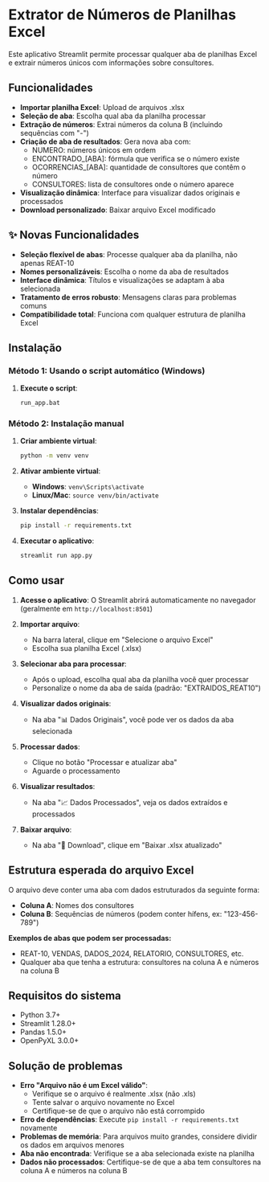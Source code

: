 # Extrator de Números de Planilhas Excel

Este aplicativo Streamlit permite processar qualquer aba de planilhas Excel e extrair números únicos com informações sobre consultores.

## Funcionalidades

- **Importar planilha Excel**: Upload de arquivos .xlsx
- **Seleção de aba**: Escolha qual aba da planilha processar
- **Extração de números**: Extrai números da coluna B (incluindo sequências com "-")
- **Criação de aba de resultados**: Gera nova aba com:
  - NUMERO: números únicos em ordem
  - ENCONTRADO_[ABA]: fórmula que verifica se o número existe
  - OCORRENCIAS_[ABA]: quantidade de consultores que contêm o número
  - CONSULTORES: lista de consultores onde o número aparece
- **Visualização dinâmica**: Interface para visualizar dados originais e processados
- **Download personalizado**: Baixar arquivo Excel modificado

## ✨ Novas Funcionalidades

- **Seleção flexível de abas**: Processe qualquer aba da planilha, não apenas REAT-10
- **Nomes personalizáveis**: Escolha o nome da aba de resultados
- **Interface dinâmica**: Títulos e visualizações se adaptam à aba selecionada
- **Tratamento de erros robusto**: Mensagens claras para problemas comuns
- **Compatibilidade total**: Funciona com qualquer estrutura de planilha Excel

## Instalação

### Método 1: Usando o script automático (Windows)
1. **Execute o script**:
   ```bash
   run_app.bat
   ```

### Método 2: Instalação manual
1. **Criar ambiente virtual**:
   ```bash
   python -m venv venv
   ```

2. **Ativar ambiente virtual**:
   - **Windows**: `venv\Scripts\activate`
   - **Linux/Mac**: `source venv/bin/activate`

3. **Instalar dependências**:
   ```bash
   pip install -r requirements.txt
   ```

4. **Executar o aplicativo**:
   ```bash
   streamlit run app.py
   ```

## Como usar

1. **Acesse o aplicativo**: O Streamlit abrirá automaticamente no navegador (geralmente em `http://localhost:8501`)

2. **Importar arquivo**: 
   - Na barra lateral, clique em "Selecione o arquivo Excel"
   - Escolha sua planilha Excel (.xlsx)

3. **Selecionar aba para processar**:
   - Após o upload, escolha qual aba da planilha você quer processar
   - Personalize o nome da aba de saída (padrão: "EXTRAIDOS_REAT10")

4. **Visualizar dados originais**:
   - Na aba "📊 Dados Originais", você pode ver os dados da aba selecionada

5. **Processar dados**:
   - Clique no botão "Processar e atualizar aba"
   - Aguarde o processamento

6. **Visualizar resultados**:
   - Na aba "📈 Dados Processados", veja os dados extraídos e processados

7. **Baixar arquivo**:
   - Na aba "💾 Download", clique em "Baixar .xlsx atualizado"

## Estrutura esperada do arquivo Excel

O arquivo deve conter uma aba com dados estruturados da seguinte forma:
- **Coluna A**: Nomes dos consultores
- **Coluna B**: Sequências de números (podem conter hífens, ex: "123-456-789")

**Exemplos de abas que podem ser processadas:**
- REAT-10, VENDAS, DADOS_2024, RELATORIO, CONSULTORES, etc.
- Qualquer aba que tenha a estrutura: consultores na coluna A e números na coluna B

## Requisitos do sistema

- Python 3.7+
- Streamlit 1.28.0+
- Pandas 1.5.0+
- OpenPyXL 3.0.0+

## Solução de problemas

- **Erro "Arquivo não é um Excel válido"**: 
  - Verifique se o arquivo é realmente .xlsx (não .xls)
  - Tente salvar o arquivo novamente no Excel
  - Certifique-se de que o arquivo não está corrompido
- **Erro de dependências**: Execute `pip install -r requirements.txt` novamente
- **Problemas de memória**: Para arquivos muito grandes, considere dividir os dados em arquivos menores
- **Aba não encontrada**: Verifique se a aba selecionada existe na planilha
- **Dados não processados**: Certifique-se de que a aba tem consultores na coluna A e números na coluna B
